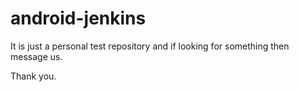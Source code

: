 # android-jenkins

It is just a personal test repository and if looking for something then message us.

Thank you.
